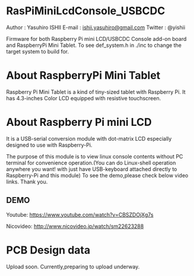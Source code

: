 RasPiMiniLcdConsole_USBCDC
==========================
Author : Yasuhiro ISHII
E-mail : ishii.yasuhiro@gmail.com
Twitter : @yishii

Firmware for both Raspberry Pi mini LCD/USBCDC Console add-on board and RaspberryPi Mini Tablet.
To see def_system.h in ./inc to change the target system to build for.

About RaspberryPi Mini Tablet
=============================
Raspberry Pi Mini Tablet is a kind of tiny-sized tablet with Raspberry Pi.
It has 4.3-inches Color LCD equipped with resistive touchscreen.

About Raspberry Pi mini LCD
===========================
It is a USB-serial conversion module with dot-matrix LCD especially designed to use with Raspberry-Pi.

The purpose of this module is to view linux console contents without
PC terminal for convenience operation.(You can do Linux-shell operation anywhere you want! with just have USB-keyboard attached directly to Raspberry-Pi and this module)
To see the demo,please check below video links.
Thank you.

DEMO
----

Youtube:
https://www.youtube.com/watch?v=CBSZDOjXg7s

Nicovideo:
http://www.nicovideo.jp/watch/sm22623288

PCB Design data
===============

Upload soon.
Currently,preparing to upload underway.
